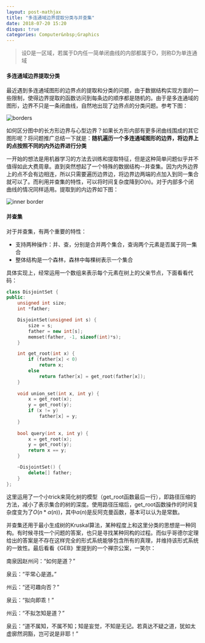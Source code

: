 ```yaml
---
layout: post-mathjax
title: "多连通域边界提取分类与并查集"
date: 2018-07-20 15:20
disqus: true
categories: Computer&nbsp;Graphics
---
```


> 设D是一区域，若属于D内任一简单闭曲线的内部都属于D，则称D为单连通域

#### 多连通域边界提取分类

最近遇到多连通域图形的边界点的提取和分类的问题，由于数据结构实现方面的一些限制，使得边界提取的函数访问到每条边的顺序都是随机的。由于是多连通域的图形，边界不只是一条闭曲线，自然地出现了边界点的分类问题。参考下图：

![borders](../../../../assets/images/figure_border.PNG)

如何区分图中的长方形边界与心型边界？如果长方形内部有更多闭曲线围成的其它图形呢？将问题推广总结一下就是：**随机遍历一个多连通域图形的边界，将边界上的点按照不同的内外边界进行分类**

一开始的想法是用机器学习的方法去训练和提取特征，但是这种简单问题似乎并不值得如此大费周章。直到突然想起了一个特殊的数据结构--并查集。因为内外边界上的点不会有边相连，所以只需要遍历边界边，将边界边两端的点加入到同一集合就可以了。而利用并查集的特性，可以将时间复杂度降到O(n)。对于内部多个闭曲线的情况同样适用。提取到的内边界如下图：

![inner border](../../../../assets/images/figure_inner_border.PNG)

#### 并查集

对于并查集，有两个重要的特性：

- 支持两种操作：并、查，分别是合并两个集合，查询两个元素是否属于同一集合
- 整体结构是一个森林，森林中每棵树表示一个集合

具体实现上，经常运用一个数组来表示每个元素在树上的父亲节点，下面看看代码：

```c++
class DisjointSet {
public:
	unsigned int size;
	int *father;

	DisjointSet(unsigned int s) {
		size = s;
		father = new int[s];
		memset(father, -1, sizeof(int)*s);
	}

	int get_root(int x) {
		if (father[x] < 0)
			return x;
		else
			return father[x] = get_root(father[x]);
	}
    
	void union_set(int x, int y) {
		x = get_root(x);
		y = get_root(y);
		if (x != y)
			father[x] = y;
	}
    
	bool query(int x, int y) {
		x = get_root(x);
		y = get_root(y);
		return x == y;
	}

	~DisjointSet() {
		delete[] father;
	}
};
```

这里运用了一个小trick来简化树的模型（get_root函数最后一行），即路径压缩的方法，减小了表示集合的树的深度。使用路径压缩后，get_root函数操作的时间复杂度变为了$O(n*\alpha(n))$，其中$\alpha(n)$是反阿克曼函数，基本可以认为是常数。

并查集还用于最小生成树的Kruskal算法，某种程度上和这里分类的思想是一种同构。有时候寻找一个问题的答案，也只是寻找某种同构的过程。而似乎哥德尔定理给出的答案是不存在这样完全的形式系统能够包含所有的真理，并维持该形式系统的一致性。最后看看《GEB》里提到的一个禅宗公案，一笑尔：

南泉因赵州问：“如何是道？”

泉云：“平常心是道。”

州云：“还可趣向否？”

泉云：“拟向即乖！”

州云：“不拟怎知是道？”

泉云：“道不属知，不属不知；知是妄觉，不知是无记。若真达不疑之道，犹如太虚廓然洞豁，岂可说是非耶！”
